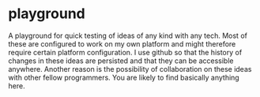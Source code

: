 # playground
A playground for quick testing of ideas of any kind with any tech.
Most of these are configured to work on my own platform and might therefore require certain platform configuration. I use github so that the history of changes in these ideas are persisted and that they can be accessible anywhere. Another reason is the possibility of collaboration on these ideas with other fellow programmers. You are likely to find basically anything here.